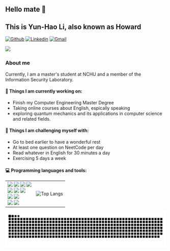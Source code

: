 ## Hello mate 👋 
## This is Yun-Hao Li, also known as Howard

[![Github](https://img.shields.io/badge/-Github-000?style=flat&logo=Github&logoColor=white)](https://github.com/yh2der)
[![Linkedin](https://img.shields.io/badge/-LinkedIn-blue?style=flat&logo=Linkedin&logoColor=white)](https://www.linkedin.com/in/yun-hao-lee-3706352b1/)
[![Gmail](https://img.shields.io/badge/-Gmail-c14438?style=flat&logo=Gmail&logoColor=white)](mailto:yh2der@gmail.com)

![](https://komarev.com/ghpvc/?username=yh2der&color=blueviolet&style=plastic&abbreviated=true)

### About me

Currently, I am a master's student at NCHU and a member of the Information Security Laboratory.

#### 🌱 Things I am currently working on: 
- Finish my Computer Engineering Master Degree  
- Taking online courses about English, espically speaking 
- exploring quantum mechanics and its applications in computer science and related fields.

#### :muscle: Things I am challenging myself with:
- Go to bed earlier to have a wonderful rest
- At least one question on NeetCode per day
- Read whatever in English for 30 minutes a day
- Exercising 5 days a week
   
#### :computer: Programming languages and tools:
<table>
  <tr>
    <td>
      <!-- Logos section -->
      <img src="https://img.shields.io/badge/C-00599C?style=for-the-badge&logo=c&logoColor=white"/>
      <img src="https://img.shields.io/badge/C%2B%2B-00599C?style=for-the-badge&logo=c%2B%2B&logoColor=white"/>
      <img src="https://img.shields.io/badge/Python-3776AB?style=for-the-badge&logo=python&logoColor=white"/>
      <img src="https://img.shields.io/badge/Java-ED8B00?style=for-the-badge&logo=openjdk&logoColor=white"/>
      <br>
      <img src="https://img.shields.io/badge/HTML-239120?style=for-the-badge&logo=html5&logoColor=white"/> 
      <img src="https://img.shields.io/badge/CSS-239120?&style=for-the-badge&logo=css3&logoColor=white"/>
      <img src="https://img.shields.io/badge/JavaScript-F7DF1E?style=for-the-badge&logo=javascript&logoColor=black"/>
      <br>
      <img src="https://img.shields.io/badge/Flask-000000?style=for-the-badge&logo=flask&logoColor=white"/>
      <img src="https://img.shields.io/badge/Microsoft_SQL_Server-CC2927?style=for-the-badge&logo=microsoft-sql-server&logoColor=white"/>
      <br>
      <img src="https://img.shields.io/badge/Markdown-000000?style=for-the-badge&logo=markdown&logoColor=white"/>
      <img src="https://img.shields.io/badge/GIT-E44C30?style=for-the-badge&logo=git&logoColor=white"/>
    </td>
    <td>
      <!-- GitHub stats image -->
      <img src="https://github-readme-stats.vercel.app/api/top-langs/?username=yh2der&layout=compact&theme=tokyonight" alt="Top Langs" />
    </td>
  </tr>
</table>

![](https://raw.githubusercontent.com/yh2der/yh2der/output/github-contribution-grid-snake.svg)
